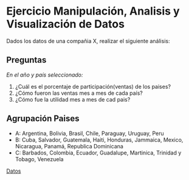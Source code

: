
# Ejercicio Manipulación, Analisis y Visualización de Datos

Dados los datos de una compañia X, realizar el siguiente análisis:

## Preguntas

_En el año y país seleccionado:_

1. ¿Cuál es el porcentaje de participación(ventas) de los paises?
2. ¿Cómo fueron las ventas mes a mes de cada país?
3. ¿Cómo fue la utilidad mes a mes de cad pais?


## Agrupación Paises

* A: Argentina, Bolivia, Brasil, Chile, Paraguay, Uruguay, Peru
* B: Cuba, Salvador, Guatemala, Haiti, Honduras, Jammaica, Mexico, Nicaragua, Panamá, Republica Dominicana
* C: Barbados, Colombia, Ecuador, Guadalupe, Martinica, Trinidad y Tobago, Venezuela

[Datos](mega_super_macro.xls)

